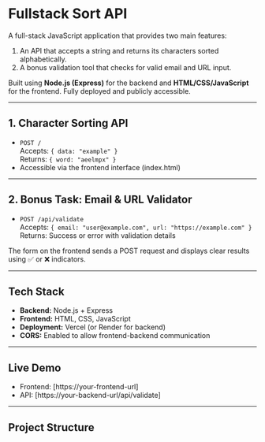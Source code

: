 # Fullstack Sort API

A full-stack JavaScript application that provides two main features:
1. An API that accepts a string and returns its characters sorted alphabetically.
2. A bonus validation tool that checks for valid email and URL input.

Built using **Node.js (Express)** for the backend and **HTML/CSS/JavaScript** for the frontend. Fully deployed and publicly accessible.

---

## 1. Character Sorting API

- `POST /`  
  Accepts: `{ data: "example" }`  
  Returns: `{ word: "aeelmpx" }`  
- Accessible via the frontend interface (index.html)

---

## 2. Bonus Task: Email & URL Validator

- `POST /api/validate`  
  Accepts: `{ email: "user@example.com", url: "https://example.com" }`  
  Returns: Success or error with validation details

The form on the frontend sends a POST request and displays clear results using ✅ or ❌ indicators.

---

## Tech Stack

- **Backend:** Node.js + Express
- **Frontend:** HTML, CSS, JavaScript
- **Deployment:** Vercel (or Render for backend)
- **CORS:** Enabled to allow frontend-backend communication

---

## Live Demo

- Frontend: [https://your-frontend-url]
- API: [https://your-backend-url/api/validate]

---

## Project Structure



